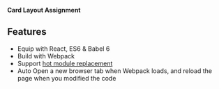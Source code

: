 **Card Layout Assignment** 

## Features

- Equip with React, ES6 & Babel 6
- Build with Webpack
- Support [hot module replacement](https://webpack.github.io/docs/hot-module-replacement.html)
- Auto Open a new browser tab when Webpack loads, and reload the page when you modified the code
